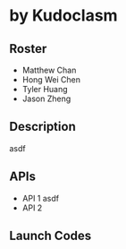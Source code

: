 # <Project Name> by Kudoclasm
  
## Roster
  - Matthew Chan
  - Hong Wei Chen
  - Tyler Huang
  - Jason Zheng
  
## Description
asdf

## APIs
  - API 1
      asdf
  - API 2
  
## Launch Codes
